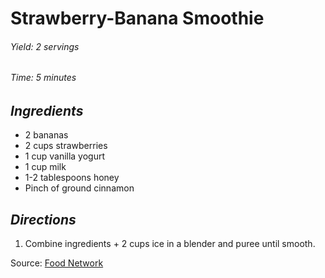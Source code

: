 # Strawberry-Banana Smoothie

######  Yield: 2 servings
######  Time:  5 minutes

##  *Ingredients*
- 2 bananas
- 2 cups strawberries
- 1 cup vanilla yogurt
- 1 cup milk
- 1-2 tablespoons honey
- Pinch of ground cinnamon

##  *Directions*
1. Combine ingredients + 2 cups ice in a blender and puree until smooth.

Source: [Food Network](https://www.foodnetwork.com/recipes/food-network-kitchen/strawberry-banana-smoothie-9429009)